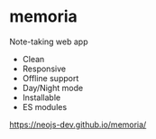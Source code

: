 # memoria

Note-taking web app

- Clean
- Responsive
- Offline support
- Day/Night mode
- Installable
- ES modules

https://neojs-dev.github.io/memoria/
